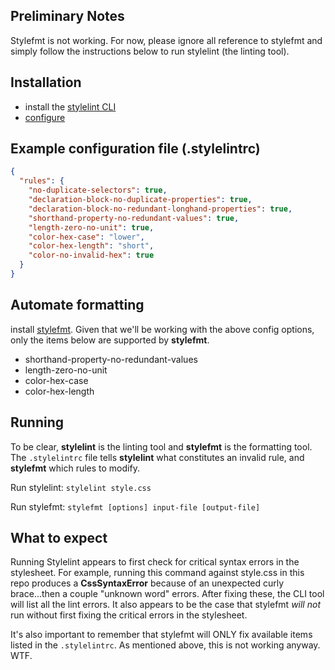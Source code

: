 ## Preliminary Notes

Stylefmt is not working. For now, please ignore all reference to stylefmt and simply follow the instructions below to run stylelint (the linting tool).

## Installation

- install the [stylelint CLI](http://stylelint.io/user-guide/cli/)
- [configure](http://stylelint.io/user-guide/configuration/)

## Example configuration file (**.stylelintrc**)

```json
{
  "rules": {
    "no-duplicate-selectors": true,
    "declaration-block-no-duplicate-properties": true,
    "declaration-block-no-redundant-longhand-properties": true,
    "shorthand-property-no-redundant-values": true,
    "length-zero-no-unit": true,
    "color-hex-case": "lower",
    "color-hex-length": "short",
    "color-no-invalid-hex": true
  }
}
```

## Automate formatting

install [stylefmt](https://github.com/morishitter/stylefmt). Given that we'll be working with the above config options, only the items below are supported by **stylefmt**.

- shorthand-property-no-redundant-values
- length-zero-no-unit
- color-hex-case
- color-hex-length

## Running

To be clear, **stylelint** is the linting tool and **stylefmt** is the formatting tool. The `.stylelintrc` file tells **stylelint** what constitutes an invalid rule, and **stylefmt** which rules to modify.

Run stylelint: `stylelint style.css`

Run stylefmt: `stylefmt [options] input-file [output-file]`

## What to expect

Running Stylelint appears to first check for critical syntax errors in the stylesheet. For example, running this command against style.css in this repo produces a **CssSyntaxError** because of an unexpected curly brace...then a couple "unknown word" errors. After fixing these, the CLI tool will list all the lint errors. It also appears to be the case that stylefmt *will not* run without first fixing the critical errors in the stylesheet.

It's also important to remember that stylefmt will ONLY fix available items listed in the `.stylelintrc`. As mentioned above, this is not working anyway. WTF.